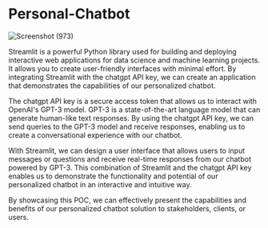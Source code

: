 # Personal-Chatbot

![Screenshot (973)](https://github.com/acfilok96/PersonalChatbot-Streamlit/assets/88615645/43b192b1-eb9a-4de9-a2f5-4b66c22291ff)


Streamlit is a powerful Python library used for building and deploying interactive web applications for data science and machine learning projects. It allows you to create user-friendly interfaces with minimal effort. By integrating Streamlit with the chatgpt API key, we can create an application that demonstrates the capabilities of our personalized chatbot.

The chatgpt API key is a secure access token that allows us to interact with OpenAI's GPT-3 model. GPT-3 is a state-of-the-art language model that can generate human-like text responses. By using the chatgpt API key, we can send queries to the GPT-3 model and receive responses, enabling us to create a conversational experience with our chatbot.

With Streamlit, we can design a user interface that allows users to input messages or questions and receive real-time responses from our chatbot powered by GPT-3. This combination of Streamlit and the chatgpt API key enables us to demonstrate the functionality and potential of our personalized chatbot in an interactive and intuitive way.

By showcasing this POC, we can effectively present the capabilities and benefits of our personalized chatbot solution to stakeholders, clients, or users.
